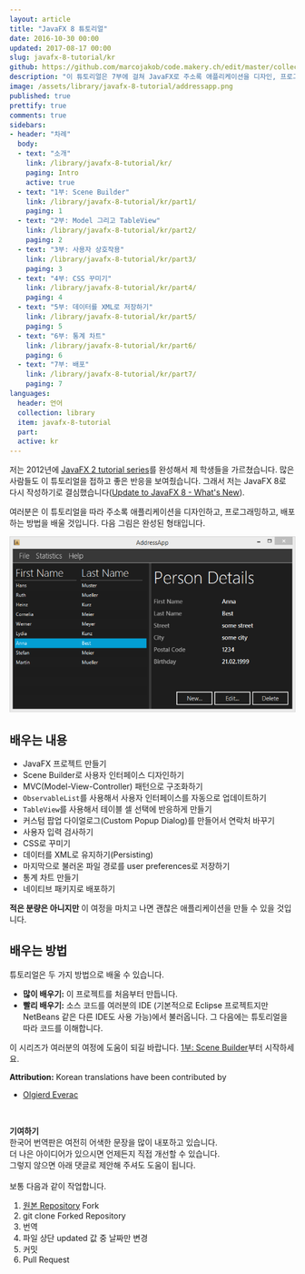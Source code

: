 ```yaml
---
layout: article
title: "JavaFX 8 튜토리얼"
date: 2016-10-30 00:00
updated: 2017-08-17 00:00
slug: javafx-8-tutorial/kr
github: https://github.com/marcojakob/code.makery.ch/edit/master/collections/library/javafx-8-tutorial-kr.md
description: "이 튜토리얼은 7부에 걸쳐 JavaFX로 주소록 애플리케이션을 디자인, 프로그래밍, 배포하는 방법을 가르칩니다."
image: /assets/library/javafx-8-tutorial/addressapp.png
published: true
prettify: true
comments: true
sidebars:
- header: "차례"
  body:
  - text: "소개"
    link: /library/javafx-8-tutorial/kr/
    paging: Intro
    active: true
  - text: "1부: Scene Builder"
    link: /library/javafx-8-tutorial/kr/part1/
    paging: 1
  - text: "2부: Model 그리고 TableView"
    link: /library/javafx-8-tutorial/kr/part2/
    paging: 2
  - text: "3부: 사용자 상호작용"
    link: /library/javafx-8-tutorial/kr/part3/
    paging: 3
  - text: "4부: CSS 꾸미기"
    link: /library/javafx-8-tutorial/kr/part4/
    paging: 4
  - text: "5부: 데이터를 XML로 저장하기"
    link: /library/javafx-8-tutorial/kr/part5/
    paging: 5
  - text: "6부: 통계 차트"
    link: /library/javafx-8-tutorial/kr/part6/
    paging: 6
  - text: "7부: 배포"
    link: /library/javafx-8-tutorial/kr/part7/
    paging: 7
languages:
  header: 언어
  collection: library
  item: javafx-8-tutorial
  part:
  active: kr
---
```



저는 2012년에 [JavaFX 2 tutorial series](/library/javafx-2-tutorial/)를 완성해서 제 학생들을 가르쳤습니다. 많은 사람들도 이 튜토리얼을 접하고 좋은 반응을 보여줬습니다. 그래서 저는 JavaFX 8로 다시 작성하기로 결심했습니다([Update to JavaFX 8 - What's New](/blog/update-to-javafx-8-whats-new/)).

여러분은 이 튜토리얼을 따라 주소록 애플리케이션을 디자인하고, 프로그래밍하고, 배포하는 방법을 배울 것입니다. 다음 그림은 완성된 형태입니다.

![Screenshot AddressApp](/assets/library/javafx-8-tutorial/addressapp.png)


## 배우는 내용

* JavaFX 프로젝트 만들기
* Scene Builder로 사용자 인터페이스 디자인하기
* MVC(Model-View-Controller) 패턴으로 구조화하기
* `ObservableList`를 사용해서 사용자 인터페이스를 자동으로 업데이트하기
* `TableView`를 사용해서 테이블 셀 선택에 반응하게 만들기
* 커스텀 팝업 다이얼로그(Custom Popup Dialog)를 만들어서 연락처 바꾸기
* 사용자 입력 검사하기
* CSS로 꾸미기
* 데이터를 XML로 유지하기(Persisting)
* 마지막으로 불러온 파일 경로를 user preferences로 저장하기
* 통계 차트 만들기
* 네이티브 패키지로 배포하기

**적은 분량은 아니지만** 이 여정을 마치고 나면 괜찮은 애플리케이션을 만들 수 있을 것입니다.


## 배우는 방법

튜토리얼은 두 가지 방법으로 배울 수 있습니다.

* **많이 배우기:** 이 프로젝트를 처음부터 만듭니다.
* **빨리 배우기:** 소스 코드를 여러분의 IDE (기본적으로 Eclipse 프로젝트지만 NetBeans 같은 다른 IDE도 사용 가능)에서 불러옵니다. 그 다음에는 튜토리얼을 따라 코드를 이해합니다.

이 시리즈가 여러분의 여정에 도움이 되길 바랍니다. [1부: Scene Builder](/library/javafx-8-tutorial/kr/part1/)부터 시작하세요.


<div class="alert alert-success">
  <strong><i class="fa fa-trophy"></i> Attribution:</strong> Korean translations have been contributed by
  <ul>
    <li><a href="https://github.com/olgi3rd" class="alert-link">Olgierd Everac</a></li>
  </ul>
  <br>
  <p>
    <strong>기여하기</strong><br>
    한국어 번역판은 여전히 어색한 문장을 많이 내포하고 있습니다.<br>
    더 나은 아이디어가 있으시면 언제든지 직접 개선할 수 있습니다.<br>
    그렇지 않으면 아래 댓글로 제안해 주셔도 도움이 됩니다.<br><br>
    보통 다음과 같이 작업합니다.<br>
  </p>
  <ol>
    <li><a href="https://github.com/marcojakob/code.makery.ch">원본 Repository</a> Fork</li>
    <li>git clone Forked Repository</li>
    <li>번역</li>
    <li>파일 상단 updated 값 중 날짜만 변경</li>
    <li>커밋</li>
    <li>Pull Request</li>
  </ol>
</div>
